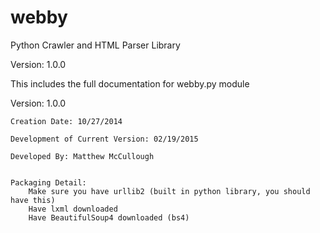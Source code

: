 # webby
Python Crawler and HTML Parser Library

Version: 1.0.0

This includes the full documentation for webby.py module

Version: 1.0.0
	
	Creation Date: 10/27/2014
	
	Development of Current Version: 02/19/2015
	
	Developed By: Matthew McCullough

	
	Packaging Detail:
		Make sure you have urllib2 (built in python library, you should have this)
		Have lxml downloaded
		Have BeautifulSoup4 downloaded (bs4)
		
		
		
	
